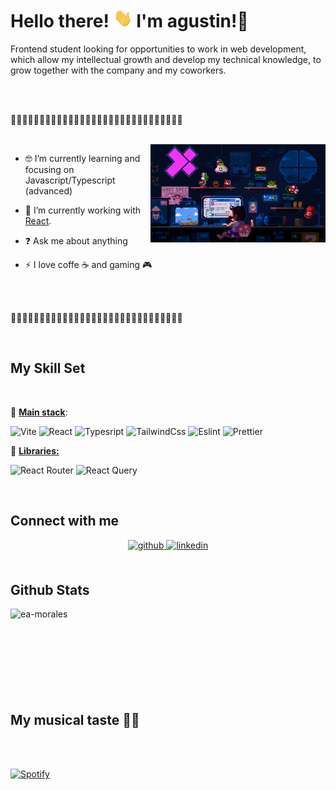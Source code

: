 # Hello there! <img src="./assets/wave.gif" width="30px" height="30px" />  I'm agustin!💜

Frontend student looking for opportunities to work in web development, which allow my intellectual growth and develop my technical knowledge, to grow together with the company and my coworkers. 

<br>
<br>

💜💜💜💜💜💜💜💜💜💜💜💜💜💜💜💜💜💜💜💜💜💜💜💜💜💜💜💜💜💜

<br>

<img align="right" alt="GIF" src="./assets/mario.gif" width="280px" />

- 🤓 I’m currently learning and focusing on Javascript/Typescript (advanced)

-  🌱 I’m currently working with [React](https://reactjs.org).


- ❓ Ask me about anything  


- ⚡ I love coffe ☕ and gaming 🎮

<br>
<br>

💜💜💜💜💜💜💜💜💜💜💜💜💜💜💜💜💜💜💜💜💜💜💜💜💜💜💜💜💜💜

<br>

## My Skill Set

<br>

💜 <u>**Main stack**</u>:

  ![Vite](https://img.shields.io/static/v1?label=tool&labelColor=52bdff&message=Vite&color=B143f3&logo=Vite&logoColor=yellow) ![React](https://img.shields.io/static/v1?label=framework&labelColor=282c34&message=React&color=61dafb&logo=React&logoColor=61dafb) ![Typesript](https://img.shields.io/static/v1?label=Language&message=Typescript&color=blue&logo=TypeScript&logoColor=white) ![TailwindCss](https://img.shields.io/static/v1?label=framework&message=Tailwind%20Css&color=0ea5e9&logo=TailwindCSS&logoColor=0ea5e9) ![Eslint](https://img.shields.io/static/v1?label=tool&message=Eslint&color=341bab&logo=Eslint&logoColor=341bab) ![Prettier](https://img.shields.io/static/v1?label=tool&labelColor=f8bc45&message=Prettier&color=c596c7&logo=Prettier&logoColor=black)

💜  <u>**Libraries:**</u>

  ![React Router](https://img.shields.io/static/v1?label=library&labelColor=52bdff&message=React%20Router&color=B143f3&logo=ReactRouter&logoColor=yellow) ![React Query](https://img.shields.io/static/v1?label=library&labelColor=52bdff&message=React%20Query&color=B143f3&logo=ReactQuery&logoColor=yellow)




<br/>  


## Connect with me  
<div align="center">
<a href="https://github.com/EA-Morales" target="_blank">
<img src=https://img.shields.io/badge/github-%2324292e.svg?&style=for-the-badge&logo=github&logoColor=white alt=github style="margin-bottom: 5px;" />
</a>
<a href="https://linkedin.com/in/eduardo-agustin-morales" target="_blank">
<img src=https://img.shields.io/badge/linkedin-%231E77B5.svg?&style=for-the-badge&logo=linkedin&logoColor=white alt=linkedin style="margin-bottom: 5px;" />
</a>  
</div>  
  

<br/>  


## Github Stats  


<p><img align="left" src="https://github-readme-stats.vercel.app/api/top-langs?username=ea-morales&show_icons=true&locale=en&layout=compact&theme=dracula&hide_border=true" alt="ea-morales" /></p>

<br>
<br>
<br>
<br>
<br>
<br>
<br>
<br>

## My musical taste 🕺🏻


<br>
<br>


[![Spotify](https://spotify-profile-ashy.vercel.app/api/spotify)](https://open.spotify.com/user/USER_NAME)

  
<!-- LINKS -->
[website]: https://portfolio-argentina-programa.web.app/
[linkedin]: https://www.linkedin.com/in/eduardo-agustin-morales/
